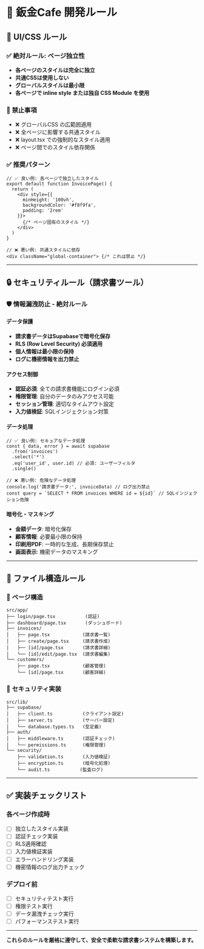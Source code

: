 # 🔧 鈑金Cafe 開発ルール

## 🎨 UI/CSS ルール

### ✅ **絶対ルール: ページ独立性**
- **各ページのスタイルは完全に独立**
- **共通CSSは使用しない**
- **グローバルスタイルは最小限**
- **各ページで inline style または独自 CSS Module を使用**

### 🚫 **禁止事項**
- ❌ グローバルCSS の広範囲適用
- ❌ 全ページに影響する共通スタイル
- ❌ layout.tsx での強制的なスタイル適用
- ❌ ページ間でのスタイル依存関係

### ✅ **推奨パターン**
```tsx
// ✅ 良い例: 各ページで独立したスタイル
export default function InvoicePage() {
  return (
    <div style={{
      minHeight: '100vh',
      backgroundColor: '#f8f9fa', 
      padding: '2rem'
    }}>
      {/* ページ固有のスタイル */}
    </div>
  )
}
```

```tsx
// ❌ 悪い例: 共通スタイルに依存
<div className="global-container"> {/* これは禁止 */}
```

---

## 🔒 セキュリティルール（請求書ツール）

### 🛡️ **情報漏洩防止 - 絶対ルール**

#### データ保護
- **請求書データはSupabaseで暗号化保存**
- **RLS (Row Level Security) 必須適用**
- **個人情報は最小限の保持**
- **ログに機密情報を出力禁止**

#### アクセス制御
- **認証必須**: 全ての請求書機能にログイン必須
- **権限管理**: 自分のデータのみアクセス可能
- **セッション管理**: 適切なタイムアウト設定
- **入力値検証**: SQLインジェクション対策

#### データ処理
```tsx
// ✅ 良い例: セキュアなデータ処理
const { data, error } = await supabase
  .from('invoices')
  .select('*')
  .eq('user_id', user.id) // 必須: ユーザーフィルタ
  .single()
```

```tsx
// ❌ 悪い例: 危険なデータ処理
console.log('請求書データ:', invoiceData) // ログ出力禁止
const query = `SELECT * FROM invoices WHERE id = ${id}` // SQLインジェクション危険
```

#### 暗号化・マスキング
- **金額データ**: 暗号化保存
- **顧客情報**: 必要最小限の保持
- **印刷用PDF**: 一時的な生成、長期保存禁止
- **画面表示**: 機密データのマスキング

---

## 📁 ファイル構造ルール

### 🎯 **ページ構造**
```
src/app/
├── login/page.tsx           (認証)
├── dashboard/page.tsx       (ダッシュボード)
├── invoices/
│   ├── page.tsx            (請求書一覧)
│   ├── create/page.tsx     (請求書作成)
│   ├── [id]/page.tsx       (請求書詳細)
│   └── [id]/edit/page.tsx  (請求書編集)
└── customers/
    ├── page.tsx            (顧客管理)
    └── [id]/page.tsx       (顧客詳細)
```

### 🔐 **セキュリティ実装**
```
src/lib/
├── supabase/
│   ├── client.ts           (クライアント設定)
│   ├── server.ts           (サーバー設定)
│   └── database.types.ts   (型定義)
├── auth/
│   ├── middleware.ts       (認証チェック)
│   └── permissions.ts      (権限管理)
└── security/
    ├── validation.ts       (入力値検証)
    ├── encryption.ts       (暗号化処理)
    └── audit.ts           (監査ログ)
```

---

## ✅ **実装チェックリスト**

### 各ページ作成時
- [ ] 独立したスタイル実装
- [ ] 認証チェック実装
- [ ] RLS適用確認
- [ ] 入力値検証実装
- [ ] エラーハンドリング実装
- [ ] 機密情報のログ出力チェック

### デプロイ前
- [ ] セキュリティテスト実行
- [ ] 権限テスト実行
- [ ] データ漏洩チェック実行
- [ ] パフォーマンステスト実行

---

**これらのルールを厳格に遵守して、安全で柔軟な請求書システムを構築します。**